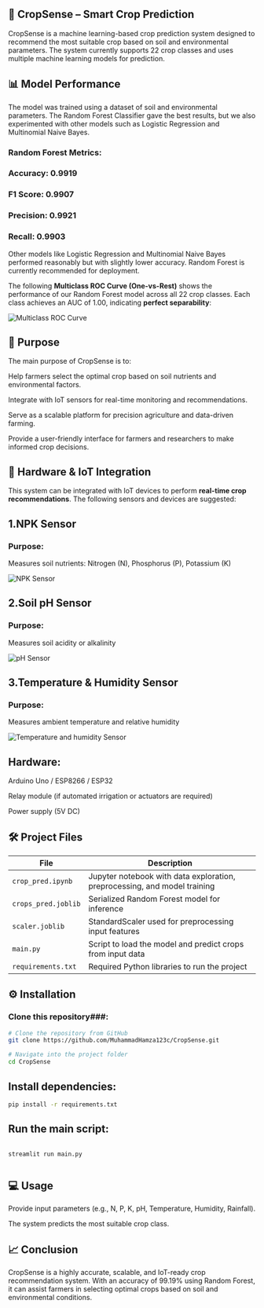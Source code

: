 ## **🌾 CropSense – Smart Crop Prediction**

CropSense is a machine learning-based crop prediction system designed to recommend the most suitable crop based on soil and environmental parameters. The system currently supports 22 crop classes and uses multiple machine learning models for prediction.

## **📊 Model Performance**
The model was trained using a dataset of soil and environmental parameters. The Random Forest Classifier gave the best results, but we also experimented with other models such as Logistic Regression and Multinomial Naive Bayes.

### **Random Forest Metrics**:
### **Accuracy: 0.9919**

### **F1 Score: 0.9907**

### **Precision: 0.9921**

### **Recall: 0.9903**

Other models like Logistic Regression and Multinomial Naive Bayes performed reasonably but with slightly lower accuracy. Random Forest is currently recommended for deployment.

The following **Multiclass ROC Curve (One-vs-Rest)** shows the performance of our Random Forest model across all 22 crop classes. Each class achieves an AUC of 1.00, indicating **perfect separability**:

![Multiclass ROC Curve](roc_curve.png)


## **🎯 Purpose**

The main purpose of CropSense is to:

Help farmers select the optimal crop based on soil nutrients and environmental factors.

Integrate with IoT sensors for real-time monitoring and recommendations.

Serve as a scalable platform for precision agriculture and data-driven farming.

Provide a user-friendly interface for farmers and researchers to make informed crop decisions.




## **🧰 Hardware & IoT Integration**

This system can be integrated with IoT devices to perform  **real-time crop recommendations**. The following sensors and devices are suggested:

## **1.NPK Sensor**
### **Purpose**:
Measures soil nutrients: Nitrogen (N), Phosphorus (P), Potassium (K)


![NPK Sensor](npk.webp)

## **2.Soil pH Sensor**
### **Purpose**:
Measures soil acidity or alkalinity


![pH Sensor](ph.webp)


## **3.Temperature & Humidity Sensor**
### **Purpose**:
Measures ambient temperature and relative humidity


![Temperature and humidity Sensor](temp_hum.jpeg)


## **Hardware**:
Arduino Uno / ESP8266 / ESP32

Relay module (if automated irrigation or actuators are required)

Power supply (5V DC)

## **🛠️ Project Files**

| File                | Description                                                               |
| ------------------- | ------------------------------------------------------------------------- |
| `crop_pred.ipynb`   | Jupyter notebook with data exploration, preprocessing, and model training |
| `crops_pred.joblib` | Serialized Random Forest model for inference                              |
| `scaler.joblib`     | StandardScaler used for preprocessing input features                      |
| `main.py`           | Script to load the model and predict crops from input data                |
| `requirements.txt`  | Required Python libraries to run the project                              |




## **⚙️ Installation**

### Clone this repository###:

```bash
# Clone the repository from GitHub
git clone https://github.com/MuhammadHamza123c/CropSense.git

# Navigate into the project folder
cd CropSense
````
## **Install dependencies**:
```bash
pip install -r requirements.txt

```




## **Run the main script**:
```

streamlit run main.py


```

## **💻 Usage**

Provide input parameters (e.g., N, P, K, pH, Temperature, Humidity, Rainfall).


The system predicts the most suitable crop class.


## **📈 Conclusion**

CropSense is a highly accurate, scalable, and IoT-ready crop recommendation system. With an accuracy of 99.19% using Random Forest, it can assist farmers in selecting optimal crops based on soil and environmental conditions.



